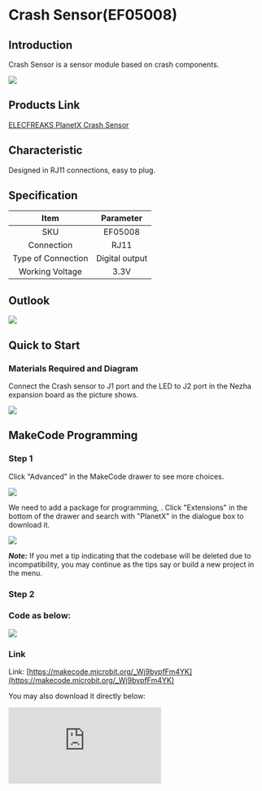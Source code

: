 # Crash Sensor(EF05008)

## Introduction

Crash Sensor is a sensor module based on crash components.

![](https://wiki-media-ef.oss-cn-hongkong.aliyuncs.com//images/05008_01.png)

## Products Link

[ELECFREAKS PlanetX Crash Sensor](https://shop.elecfreaks.com/products/elecfreaks-planetx-crash-sensor?_pos=1&_sid=38525dd40&_ss=r)

## Characteristic

 Designed in RJ11 connections, easy to plug.

## Specification


Item | Parameter
:-: | :-:
SKU|EF05008
Connection|RJ11
Type of Connection|Digital output
Working Voltage|3.3V

## Outlook



![](https://wiki-media-ef.oss-cn-hongkong.aliyuncs.com//images/05008_02.png)

## Quick to Start


### Materials Required and Diagram

 Connect the Crash sensor to J1 port and the LED to J2 port in the Nezha expansion board as the picture shows.


![](https://wiki-media-ef.oss-cn-hongkong.aliyuncs.com//images/05008_03.png)

## MakeCode Programming


### Step 1

Click "Advanced" in the MakeCode drawer to see more choices.

![](https://wiki-media-ef.oss-cn-hongkong.aliyuncs.com//images/05001_04.png)

We need to add a package for programming, . Click "Extensions" in the bottom of the drawer and search with "PlanetX" in the dialogue box to download it.

![](https://wiki-media-ef.oss-cn-hongkong.aliyuncs.com//images/05001_05.png)

***Note:*** If you met a tip indicating that the codebase will be deleted due to incompatibility, you may continue as the tips say or build a new project in the menu.

### Step 2

### Code as below:

![](https://wiki-media-ef.oss-cn-hongkong.aliyuncs.com//images/05008_06.png)


### Link
Link: [https://makecode.microbit.org/_Wj9bvpfFm4YK](https://makecode.microbit.org/_Wj9bvpfFm4YK)

You may also download it directly below:


<div
    style={{
        position: 'relative',
        paddingBottom: '60%',
        overflow: 'hidden',
    }}
>
    <iframe
        src="https://makecode.microbit.org/_Wj9bvpfFm4YK"
        frameborder="0"
        sandbox="allow-popups allow-forms allow-scripts allow-same-origin"
        style={{
            position: 'absolute',
            width: '100%',
            height: '100%',
        }}
    />
</div>


### Result
 The LED lights on if the crash switch was pressed or it lights off.

## Python Programming



### Step 1

Download the package and unzip it: [PlanetX_MicroPython](https://github.com/lionyhw/PlanetX_MicroPython/archive/master.zip)

Go to   [Python editor](https://python.microbit.org/v/2.0)

![](https://wiki-media-ef.oss-cn-hongkong.aliyuncs.com//images/05001_07.png)

We need to add enum.py and crash.py for programming. Click "Load/Save" and then click "Show Files (1)" to see more choices, click "Add file" to add enum.py and crash.py from the unzipped package of PlanetX_MicroPython.

![](https://wiki-media-ef.oss-cn-hongkong.aliyuncs.com//images/05001_08.png)
![](https://wiki-media-ef.oss-cn-hongkong.aliyuncs.com//images/05001_09.png)
![](https://wiki-media-ef.oss-cn-hongkong.aliyuncs.com//images/05008_10.png)

### Step 2

### Reference

```
from microbit import *
from enum import *
from crash import *
crash = CRASH(J1)

while True:
    button = crash.crash_is_pressed()
    if(button == True):
        display.show(Image.HAPPY)
    else:
        display.show(Image.SAD)
```


### Result
 A smile face displays on the micro:bit while the crash switch being pressed or the micro:bit displays a sad face.

## Relevant File


## Technique File
